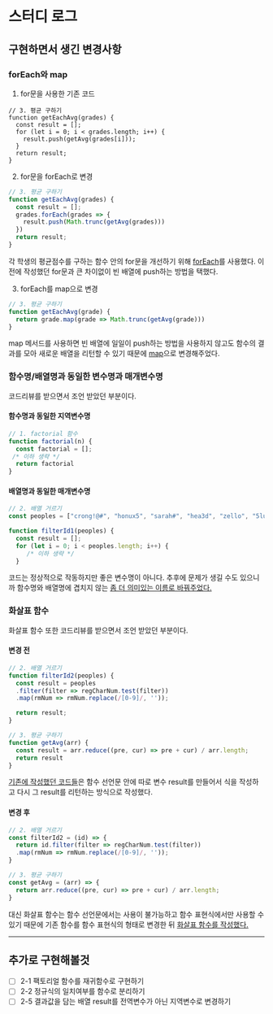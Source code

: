 # 스터디 로그

## 구현하면서 생긴 변경사항

### forEach와 map 

1. for문을 사용한 기존 코드
```JS
// 3. 평균 구하기
function getEachAvg(grades) {
  const result = [];
  for (let i = 0; i < grades.length; i++) {
    result.push(getAvg(grades[i]));
  }
  return result;
}
```
2. for문을 forEach로 변경


```js
// 3. 평균 구하기
function getEachAvg(grades) {
  const result = [];
  grades.forEach(grades => {
    result.push(Math.trunc(getAvg(grades)))
  })
  return result;
}
```
각 학생의 평균점수를 구하는 함수 안의 for문을 개선하기 위해 [forEach](https://github.com/JiminKim-dev/cocoa_mission/commit/ccaba5286ee06179d285f860913478953c1e5174#diff-770332a0a44b8a50e404130b8b553d196b913cc14436d74c1f4acbe128c5e0d4)를 사용했다. 이전에 작성했던 for문과 큰 차이없이 빈 배열에 push하는 방법을 택했다. 

3. forEach를 map으로 변경
```js
// 3. 평균 구하기
function getEachAvg(grade) {
  return grade.map(grade => Math.trunc(getAvg(grade)))
}
```
  map 메서드를 사용하면 빈 배열에 일일이 push하는 방법을 사용하지 않고도 함수의 결과를 모아 새로운 배열을 리턴할 수 있기 때문에 [map](https://github.com/JiminKim-dev/cocoa_mission/commit/dee68cdbf0f7b2cd8406f33c1617a38a1a81363f#diff-23899ff2dc907164431d4bee2370e33f3b3cc56f9d88def4ee83a6897f93af54)으로 변경해주었다.



### 함수명/배열명과 동일한 변수명과 매개변수명

코드리뷰를 받으면서 조언 받았던 부분이다.

#### 함수명과 동일한 지역변수명
```js
// 1. factorial 함수
function factorial(n) {
  const factorial = [];
 /* 이하 생략 */
  return factorial
}
```

  #### 배열명과 동일한 매개변수명
```js
// 2. 배열 거르기
const peoples = ["crong!@#", "honux5", "sarah#", "hea3d", "zello", "5lucas"];

function filterId1(peoples) {
  const result = [];
  for (let i = 0; i < peoples.length; i++) {
     /* 이하 생략 */
  }
```

코드는 정상적으로 작동하지만 좋은 변수명이 아니다. 추후에 문제가 생길 수도 있으니까 함수명와 배열명에 겹치지 않는 [좀 더 의미있는 이름로 바꿔주었다.](https://github.com/JiminKim-dev/cocoa_mission/commit/4c0f7a4432294c596e31f0b3721a66297922895a#diff-770332a0a44b8a50e404130b8b553d196b913cc14436d74c1f4acbe128c5e0d4)

### 화살표 함수
화살표 함수 또한 코드리뷰를 받으면서 조언 받았던 부분이다.

#### 변경 전

```js
// 2. 배열 거르기
function filterId2(peoples) {
  const result = peoples
  .filter(filter => regCharNum.test(filter))
  .map(rmNum => rmNum.replace(/[0-9]/, ''));

  return result;
}
```

```js
// 3. 평균 구하기
function getAvg(arr) {
  const result = arr.reduce((pre, cur) => pre + cur) / arr.length;
  return result
}
```
[기존에 작성했던 코드들](https://github.com/JiminKim-dev/cocoa_mission/blob/db2967e53fa957556ca361c6d0d5bdfb4eac4e9a/day3/mission2.js)은 함수 선언문 안에 따로 변수 result를 만들어서 식을 작성하고 다시 그 result를 리턴하는 방식으로 작성했다.

#### 변경 후

```js
// 2. 배열 거르기
const filterId2 = (id) => { 
  return id.filter(filter => regCharNum.test(filter))
  .map(rmNum => rmNum.replace(/[0-9]/, ''));
}
```

```js
// 3. 평균 구하기
const getAvg = (arr) => {
  return arr.reduce((pre, cur) => pre + cur) / arr.length;
}
```

대신 화살표 함수는 함수 선언문에서는 사용이 불가능하고 함수 표현식에서만 사용할 수 있기 때문에 기존 함수를 함수 표현식의 형태로 변경한 뒤 [화살표 함수를 작성했다.](https://github.com/JiminKim-dev/cocoa_mission/commit/4c0f7a4432294c596e31f0b3721a66297922895a#diff-23899ff2dc907164431d4bee2370e33f3b3cc56f9d88def4ee83a6897f93af54)


---


## 추가로 구현해볼것
- [ ] 2-1 팩토리얼 함수를 재귀함수로 구현하기   
- [ ] 2-2 정규식의 일치여부를 함수로 분리하기   
- [ ] 2-5 결과값을 담는 배열 result를 전역변수가 아닌 지역변수로 변경하기
